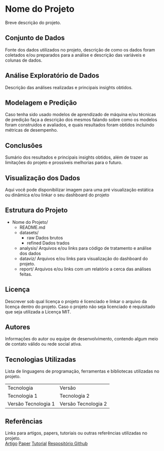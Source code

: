 # Nome do Projeto

Breve descrição do projeto.

## Conjunto de Dados

Fonte dos dados utilizados no projeto, descrição de como os dados foram coletados e/ou preparados para a análise e descrição das variáveis e colunas de dados.

## Análise Exploratório de Dados

Descrição das análises realizadas e principais insights obtidos.

## Modelagem e Predição

Caso tenha sido usado modelos de aprendizado de máquina e/ou técnicas de predição faça a descrição dos mesmos falando sobre como os modelos foram construidos e avaliados, e quais resultados foram obtidos incluindo métricas de desempenho.

## Conclusões

Sumário dos resultados e principais insights obtidos, além de trazer as limitações do projeto e prossíveis melhorias para o futuro.

## Visualização dos Dados

Aqui você pode disponibilizar imagem para uma pré visualização estática ou dinâmica e/ou linkar o seu dashboard do projeto

## Estrutura do Projeto

- Nome do Projeto/
  - README.md
  - datasets/
    - raw
      Dados brutos
    - refined
      Dados trados
  - analysis/
    Arquivos e/ou links para código de tratamento e análise dos dados
  - dataviz/
    Arquivos e/ou links para visualização do dashboard do projeto.
  - report/
    Arquivos e/ou links com um relatório a cerca das análises feitas.

## Licença

Descrever sob qual licença o projeto é licenciado e linkar o arquivo da licença dentro do projeto. Caso o projeto não seja licenciado é requisitado que seja utilizada a Licença MIT.

## Autores

Informações do autor ou equipe de desenvolvimento, contendo algum meio de contato válido ou rede social ativa.

## Tecnologias Utilizadas

Lista de linguagens de programação, ferramentas e bibliotecas utilizadas no projeto.

<table>
  <tr>
    <td>Tecnologia</td>
    <td>Versão</td>
  </tr>
  <tr>
    <td>Tecnologia 1</td>
    <td>Tecnologia 2</td>
  </tr>
  <tr>
    <td>Versão Tecnologia 1</td>
    <td>Versão Tecnologia 2</td>
  </tr>
</table>

## Referências

Links para artigos, papers, tutoriais ou outras referências utilizadas no projeto.  
<a href="#">Artigo</a>
<a href="#">Paper</a>
<a href="#">Tutorial</a>
<a href="#">Respositório Github</a>
